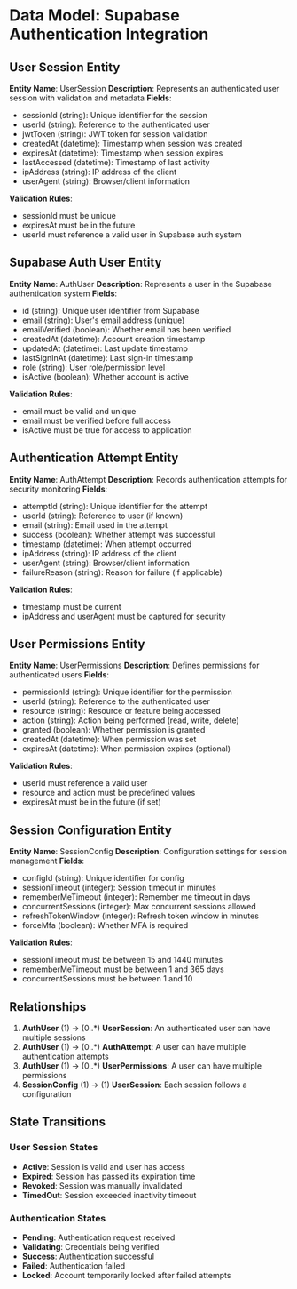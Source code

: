 # Data Model: Supabase Authentication Integration

## User Session Entity

**Entity Name**: UserSession
**Description**: Represents an authenticated user session with validation and metadata
**Fields**:
- sessionId (string): Unique identifier for the session
- userId (string): Reference to the authenticated user
- jwtToken (string): JWT token for session validation
- createdAt (datetime): Timestamp when session was created
- expiresAt (datetime): Timestamp when session expires
- lastAccessed (datetime): Timestamp of last activity
- ipAddress (string): IP address of the client
- userAgent (string): Browser/client information

**Validation Rules**:
- sessionId must be unique
- expiresAt must be in the future
- userId must reference a valid user in Supabase auth system

## Supabase Auth User Entity

**Entity Name**: AuthUser
**Description**: Represents a user in the Supabase authentication system
**Fields**:
- id (string): Unique user identifier from Supabase
- email (string): User's email address (unique)
- emailVerified (boolean): Whether email has been verified
- createdAt (datetime): Account creation timestamp
- updatedAt (datetime): Last update timestamp
- lastSignInAt (datetime): Last sign-in timestamp
- role (string): User role/permission level
- isActive (boolean): Whether account is active

**Validation Rules**:
- email must be valid and unique
- email must be verified before full access
- isActive must be true for access to application

## Authentication Attempt Entity

**Entity Name**: AuthAttempt
**Description**: Records authentication attempts for security monitoring
**Fields**:
- attemptId (string): Unique identifier for the attempt
- userId (string): Reference to user (if known)
- email (string): Email used in the attempt
- success (boolean): Whether attempt was successful
- timestamp (datetime): When attempt occurred
- ipAddress (string): IP address of the client
- userAgent (string): Browser/client information
- failureReason (string): Reason for failure (if applicable)

**Validation Rules**:
- timestamp must be current
- ipAddress and userAgent must be captured for security

## User Permissions Entity

**Entity Name**: UserPermissions
**Description**: Defines permissions for authenticated users
**Fields**:
- permissionId (string): Unique identifier for the permission
- userId (string): Reference to the authenticated user
- resource (string): Resource or feature being accessed
- action (string): Action being performed (read, write, delete)
- granted (boolean): Whether permission is granted
- createdAt (datetime): When permission was set
- expiresAt (datetime): When permission expires (optional)

**Validation Rules**:
- userId must reference a valid user
- resource and action must be predefined values
- expiresAt must be in the future (if set)

## Session Configuration Entity

**Entity Name**: SessionConfig
**Description**: Configuration settings for session management
**Fields**:
- configId (string): Unique identifier for config
- sessionTimeout (integer): Session timeout in minutes
- rememberMeTimeout (integer): Remember me timeout in days
- concurrentSessions (integer): Max concurrent sessions allowed
- refreshTokenWindow (integer): Refresh token window in minutes
- forceMfa (boolean): Whether MFA is required

**Validation Rules**:
- sessionTimeout must be between 15 and 1440 minutes
- rememberMeTimeout must be between 1 and 365 days
- concurrentSessions must be between 1 and 10

## Relationships

1. **AuthUser** (1) → (0..*) **UserSession**: An authenticated user can have multiple sessions
2. **AuthUser** (1) → (0..*) **AuthAttempt**: A user can have multiple authentication attempts
3. **AuthUser** (1) → (0..*) **UserPermissions**: A user can have multiple permissions
4. **SessionConfig** (1) → (1) **UserSession**: Each session follows a configuration

## State Transitions

### User Session States
- **Active**: Session is valid and user has access
- **Expired**: Session has passed its expiration time
- **Revoked**: Session was manually invalidated
- **TimedOut**: Session exceeded inactivity timeout

### Authentication States
- **Pending**: Authentication request received
- **Validating**: Credentials being verified
- **Success**: Authentication successful
- **Failed**: Authentication failed
- **Locked**: Account temporarily locked after failed attempts